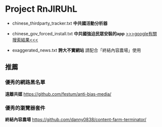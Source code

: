 # Project RnJlRUhL

 - chinese_thirdparty_tracker.txt **中共國活動分析器**

 - chinese_gov_forced_install.txt **中共國強迫民眾安裝的app**
[>>>google有關搜索結果<<<](https://www.google.com/search?q=inurl:v2ex.com/t%20OR%20inurl:pincong.rocks/article%20OR%20site:mohu.rocks%20%E5%8F%8D%E8%AF%88)

 - exaggerated_news.txt **誇大不實網站** 
請配合「終結內容農場」使用

## 推薦
### 優秀的網路黑名單
**遠離共媒** https://github.com/festum/anti-bias-media/

### 優秀的瀏覽器套件
**終結內容農場** https://github.com/danny0838/content-farm-terminator/

